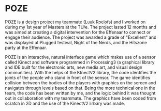 # POZE
POZE is a design project my teammate (Luuk Roelofs) and I worked on during my 1st year of Masters at the TU/e. The project lasted 12 months and was aimed at creating a digital intervention for the Effenaar to connect or engage their audience. The project was awarded a grade of "Excellent" and was displayed at Plugged festival, Night of the Nerds, and the Hitszone party at the Effenaar.

POZE is an interactive, natural interface game which makes use of a sensor called Kinect and software programmed in Processing3 (a graphical library and IDE built for the electronic arts, new media art, and visual design communities). With the helps of the KInectV2 library, the code identifies the joints of the people who stand in front of the sensor. The game identifies collision between the bodies of the players with graphics on the screen and navigates through levels based on that. 
Being the more technical one in the team, the code has been written by me, and the logic behind it was thought out in collaboration with my teammate. 
The graphics have been coded from scratch in 2D and the use of the KinectV2 lirbary was made. 
